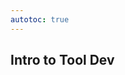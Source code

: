 ```yaml
---
autotoc: true
---
```


<slot name="/events/gcc2024/header" />
<div class="text-center">

## Intro to Tool Dev

</div>
